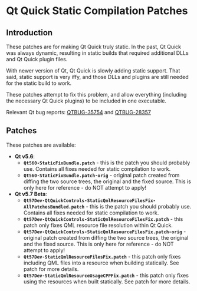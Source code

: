 # Qt Quick Static Compilation Patches

## Introduction
These patches are for making Qt Quick truly static. In the past,
Qt Quick was always dynamic, resulting in static builds that
required additional DLLs and Qt Quick plugin files.

With newer version of Qt, Qt Quick is slowly adding static support.
That said, static support is very iffy, and those DLLs and plugins
are still needed for the static build to work.

These patches attempt to fix this problem, and allow everything
(including the necessary Qt Quick plugins) to be included in one
executable.

Relevant Qt bug reports:
[QTBUG-35754](https://bugreports.qt.io/browse/QTBUG-35754) and
[QTBUG-28357](https://bugreports.qt.io/browse/QTBUG-28357)

## Patches
These patches are available:

 * **Qt v5.6**:
   * **`Qt560-StaticFixBundle.patch`** - this is the patch you should
     probably use. Contains all fixes needed for static compilation
     to work.
   * **`Qt560-StaticFixBundle.patch-orig`** - original patch created
     from diffing the two source trees, the original and the fixed
     source. This is only here for reference - do NOT attempt to apply!
 * **Qt v5.7 Beta**:
   * **`Qt57Dev-QtQuickControls-StaticQmlResourceFilesFix-AllPatchesBundled.patch`** -
     this is the patch you should probably use. Contains all fixes
     needed for static compilation to work.
   * **`Qt57Dev-QtQuickControls-StaticQmlResourceFilesFix.patch`** -
     this patch only fixes QML resource file resolution within Qt
     Quick.
   * **`Qt57Dev-QtQuickControls-StaticQmlResourceFilesFix.patch-orig`** -
     original patch created from diffing the two source trees, the
     original and the fixed source. This is only here for reference -
     do NOT attempt to apply!
   * **`Qt57Dev-StaticQmlResourceFilesFix.patch`** - this patch only fixes
     including QML files into a resource when building statically.
     See patch for more details.
   * **`Qt57Dev-StaticQmlResourceUsageCPPFix.patch`** - this patch only fixes
     using the resources when built statically. See patch for more details.
